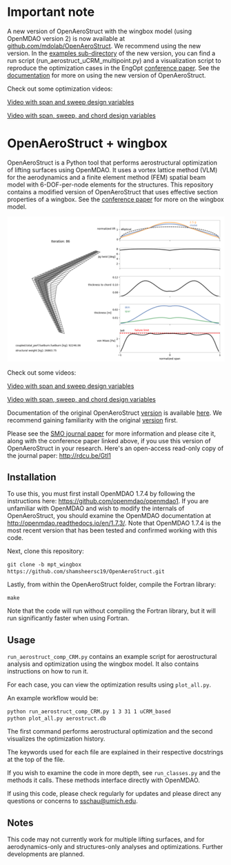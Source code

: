 # Important note

A new version of OpenAeroStruct with the wingbox model (using OpenMDAO version 2) is now available at [github.com/mdolab/OpenAeroStruct](https://github.com/mdolab/OpenAeroStruct).
We recommend using the new version.
In the [examples sub-directory](https://github.com/mdolab/OpenAeroStruct/tree/master/openaerostruct/examples) of the new version, you can find a run script (run_aerostruct_uCRM_multipoint.py) and a visualization script to reproduce the optimization cases in the EngOpt [conference paper](https://www.researchgate.net/publication/325986597_Low-fidelity_aerostructural_optimization_of_aircraft_wings_with_a_simplified_wingbox_model_using_OpenAeroStruct).
See the [documentation](https://mdolab.github.io/OpenAeroStruct/) for more on using the new version of OpenAeroStruct.

Check out some optimization videos:

[Video with span and sweep design variables](https://youtu.be/c5qO-deZZgs)

[Video with span, sweep, and chord design variables](https://youtu.be/Q36UYrk4H64)

# OpenAeroStruct + wingbox

OpenAeroStruct is a Python tool that performs aerostructural optimization of lifting surfaces using OpenMDAO. It uses a vortex lattice method (VLM) for the aerodynamics and a finite element method (FEM) spatial beam model with 6-DOF-per-node elements for the structures.
This repository contains a modified version of OpenAeroStruct that uses effective section properties of a wingbox.
See the [conference paper](https://www.researchgate.net/publication/325986597_Low-fidelity_aerostructural_optimization_of_aircraft_wings_with_a_simplified_wingbox_model_using_OpenAeroStruct) for more on the wingbox model.

![Optimized CRM-type wing example](/example.png?raw=true "Example Optimization Result and Visualization")

Check out some videos:

[Video with span and sweep design variables](https://youtu.be/c5qO-deZZgs)

[Video with span, sweep, and chord design variables](https://youtu.be/Q36UYrk4H64)

Documentation of the original OpenAeroStruct [version](https://github.com/mdolab/OpenAeroStruct/releases/tag/v1.0) is available [here](http://openaerostruct.readthedocs.io/en/latest/).
We recommend gaining familiarity with the original [version](https://github.com/mdolab/OpenAeroStruct/releases/tag/v1.0) first.

Please see the [SMO journal paper](https://link.springer.com/article/10.1007%2Fs00158-018-1912-8) for more information and please cite it, along with the conference paper linked above, if you use this version of OpenAeroStruct in your research. Here's an open-access read-only copy of the journal paper: http://rdcu.be/Gtl1


## Installation

To use this, you must first install OpenMDAO 1.7.4 by following the instructions here: https://github.com/openmdao/openmdao1. If you are unfamiliar with OpenMDAO and wish to modify the internals of OpenAeroStruct, you should examine the OpenMDAO documentation at http://openmdao.readthedocs.io/en/1.7.3/. Note that OpenMDAO 1.7.4 is the most recent version that has been tested and confirmed working with this code.

Next, clone this repository:

    git clone -b mpt_wingbox https://github.com/shamsheersc19/OpenAeroStruct.git

Lastly, from within the OpenAeroStruct folder, compile the Fortran library:

    make

Note that the code will run without compiling the Fortran library, but it will run significantly faster when using Fortran.

## Usage

`run_aerostruct_comp_CRM.py` contains an example script for aerostructural analysis and optimization using the wingbox model.
It also contains instructions on how to run it.

For each case, you can view the optimization results using `plot_all.py`.

An example workflow would be:

    python run_aerostruct_comp_CRM.py 1 3 31 1 uCRM_based
    python plot_all.py aerostruct.db

The first command performs aerostructural optimization and the second visualizes the optimization history.

The keywords used for each file are explained in their respective docstrings at the top of the file.

If you wish to examine the code in more depth, see `run_classes.py` and the methods it calls. These methods interface directly with OpenMDAO.

If using this code, please check regularly for updates and please direct any questions or concerns to sschau@umich.edu.

## Notes

This code may not currently work for multiple lifting surfaces, and for aerodynamics-only and structures-only analyses and optimizations. Further developments are planned.